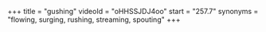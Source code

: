 +++
title = "gushing"
videoId = "oHHSSJDJ4oo"
start = "257.7"
synonyms = "flowing, surging, rushing, streaming, spouting"
+++

